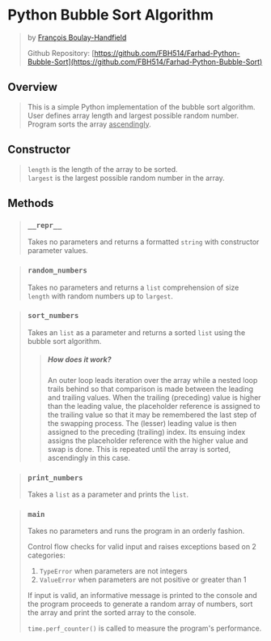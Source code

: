 # Python Bubble Sort Algorithm
> by [François Boulay-Handfield](https://github.com/FBH514)
> 
> Github Repository: [https://github.com/FBH514/Farhad-Python-Bubble-Sort](https://github.com/FBH514/Farhad-Python-Bubble-Sort) 

## Overview
>This is a simple Python implementation of the bubble sort algorithm. User defines array length and largest possible random number. Program sorts the array <ins>ascendingly</ins>. 

## Constructor
>```length``` is the length of the array to be sorted.   
```largest``` is the largest possible random number in the array.

## Methods
>### ```__repr__```
>Takes no parameters and returns a formatted ```string``` with constructor parameter values.  

>### ```random_numbers```  
> Takes no parameters and returns a ```list``` comprehension of size ```length``` with random numbers up to ```largest```.
 
>### ```sort_numbers```  
> Takes an ```list``` as a parameter and returns a sorted ```list``` using the bubble sort algorithm.
> > ##### How does it work?
> >An outer loop leads iteration over the array while a nested loop trails behind so that comparison is made between the leading and trailing values. When the trailing (preceding) value is higher than the leading value, the placeholder reference is assigned to the trailing value so that it may be remembered the last step of the swapping process. The (lesser) leading value is then assigned to the preceding (trailing) index. Its ensuing index assigns the placeholder reference with the higher value and swap is done. This is repeated until the array is sorted, ascendingly in this case.
 
>### ```print_numbers```  
> Takes a ```list``` as a parameter and prints the ```list```.
 
>### ```main```
> Takes no parameters and runs the program in an orderly fashion.  
> 
> Control flow checks for valid input and raises exceptions based on 2 categories:  
>1. ```TypeError``` when parameters are not integers
>2. ```ValueError``` when parameters are not positive or greater than 1
>
>If input is valid, an informative message is printed to the console and the program proceeds to generate a
random array of numbers, sort the array and print the sorted array to the console. 
> 
> ```time.perf_counter()``` is called to measure the program's performance.